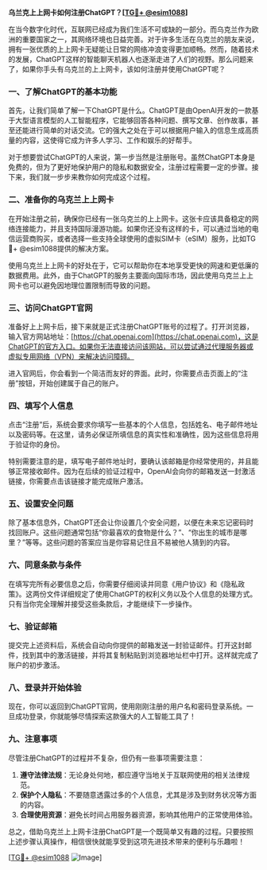 **乌兰克上上网卡如何注册ChatGPT？[[TG💪+ @esim1088](https://t.me/s/esim1088)]**

在当今数字化时代，互联网已经成为我们生活不可或缺的一部分。而乌克兰作为欧洲的重要国家之一，其网络环境也日益完善。对于许多生活在乌克兰的朋友来说，拥有一张优质的上上网卡无疑能让日常的网络冲浪变得更加顺畅。然而，随着技术的发展，ChatGPT这样的智能聊天机器人也逐渐走进了人们的视野。那么问题来了，如果你手头有乌克兰的上上网卡，该如何注册并使用ChatGPT呢？

### 一、了解ChatGPT的基本功能

首先，让我们简单了解一下ChatGPT是什么。ChatGPT是由OpenAI开发的一款基于大型语言模型的人工智能程序，它能够回答各种问题、撰写文章、创作故事，甚至还能进行简单的对话交流。它的强大之处在于可以根据用户输入的信息生成高质量的内容，这使得它成为许多人学习、工作和娱乐的好帮手。

对于想要尝试ChatGPT的人来说，第一步当然是注册账号。虽然ChatGPT本身是免费的，但为了更好地保护用户的隐私和数据安全，注册过程需要一定的步骤。接下来，我们就一步步来教你如何完成这个过程。

### 二、准备你的乌克兰上上网卡

在开始注册之前，确保你已经有一张乌克兰的上上网卡。这张卡应该具备稳定的网络连接能力，并且支持国际漫游功能。如果你还没有这样的卡，可以通过当地的电信运营商购买，或者选择一些支持全球使用的虚拟SIM卡（eSIM）服务，比如TG💪+ @esim1088提供的解决方案。

使用乌克兰上上网卡的好处在于，它可以帮助你在本地享受更快的网速和更低廉的数据费用。此外，由于ChatGPT的服务主要面向国际市场，因此使用乌克兰上上网卡也可以避免因地理位置限制而导致的问题。

### 三、访问ChatGPT官网

准备好上上网卡后，接下来就是正式注册ChatGPT账号的过程了。打开浏览器，输入官方网站地址：[https://chat.openai.com](https://chat.openai.com)，这是ChatGPT的官方入口。如果你无法直接访问该网站，可以尝试通过代理服务器或虚拟专用网络（VPN）来解决访问障碍。

进入官网后，你会看到一个简洁而友好的界面。此时，你需要点击页面上的“注册”按钮，开始创建属于自己的账户。

### 四、填写个人信息

点击“注册”后，系统会要求你填写一些基本的个人信息，包括姓名、电子邮件地址以及密码等。在这里，请务必保证所填信息的真实性和准确性，因为这些信息将用于验证你的身份。

特别需要注意的是，填写电子邮件地址时，要确认该邮箱是你经常使用的，并且能够正常接收邮件。因为在后续的验证过程中，OpenAI会向你的邮箱发送一封激活链接，你需要点击该链接才能完成账户激活。

### 五、设置安全问题

除了基本信息外，ChatGPT还会让你设置几个安全问题，以便在未来忘记密码时找回账户。这些问题通常包括“你最喜欢的食物是什么？”、“你出生的城市是哪里？”等等。这些问题的答案应当是你容易记住且不易被他人猜到的内容。

### 六、同意条款与条件

在填写完所有必要信息之后，你需要仔细阅读并同意《用户协议》和《隐私政策》。这两份文件详细规定了使用ChatGPT的权利义务以及个人信息的处理方式。只有当你完全理解并接受这些条款后，才能继续下一步操作。

### 七、验证邮箱

提交完上述资料后，系统会自动向你提供的邮箱发送一封验证邮件。打开这封邮件，找到其中的激活链接，并将其复制粘贴到浏览器地址栏中打开。这样就完成了账户的初步激活。

### 八、登录并开始体验

现在，你可以返回到ChatGPT官网，使用刚刚注册的用户名和密码登录系统。一旦成功登录，你就能够尽情探索这款强大的人工智能工具了！

### 九、注意事项

尽管注册ChatGPT的过程并不复杂，但仍有一些事项需要注意：

1. **遵守法律法规**：无论身处何地，都应遵守当地关于互联网使用的相关法律规范。
2. **保护个人隐私**：不要随意透露过多的个人信息，尤其是涉及到财务状况等方面的内容。
3. **合理使用资源**：避免长时间占用服务器资源，影响其他用户的正常使用体验。

总之，借助乌克兰上上网卡注册ChatGPT是一个既简单又有趣的过程。只要按照上述步骤认真操作，相信很快就能享受到这项先进技术带来的便利与乐趣啦！

[[TG💪+ @esim1088](https://t.me/s/esim1088) ![Image](https://i.postimg.cc/4NQfJmqS/Snipaste-2025-05-13-00-14-12.png)]